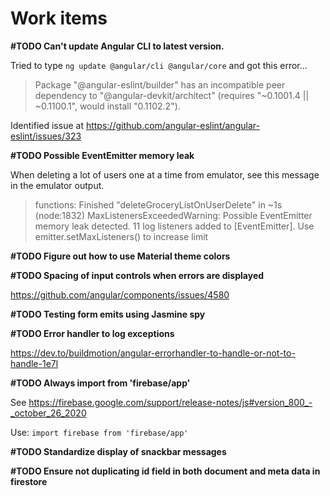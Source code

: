 # Work items

**#TODO Can't update Angular CLI to latest version.**

Tried to type `ng update @angular/cli @angular/core` and got this error...

> Package "@angular-eslint/builder" has an incompatible peer dependency to "@angular-devkit/architect" (requires "~0.1001.4 || ~0.1100.1", would install "0.1102.2").

Identified issue at https://github.com/angular-eslint/angular-eslint/issues/323

**#TODO Possible EventEmitter memory leak**

When deleting a lot of users one at a time from emulator, see this message in the emulator output.

> functions: Finished "deleteGroceryListOnUserDelete" in ~1s
> (node:1832) MaxListenersExceededWarning: Possible EventEmitter memory leak detected. 11 log listeners added to [EventEmitter]. Use emitter.setMaxListeners() to increase limit

**#TODO Figure out how to use Material theme colors**

**#TODO Spacing of input controls when errors are displayed**

https://github.com/angular/components/issues/4580

**#TODO Testing form emits using Jasmine spy**

**#TODO Error handler to log exceptions**

https://dev.to/buildmotion/angular-errorhandler-to-handle-or-not-to-handle-1e7l

**#TODO Always import from 'firebase/app'**

See https://firebase.google.com/support/release-notes/js#version_800_-_october_26_2020

Use: `import firebase from 'firebase/app'`

**#TODO Standardize display of snackbar messages**

**#TODO Ensure not duplicating id field in both document and meta data in firestore**
